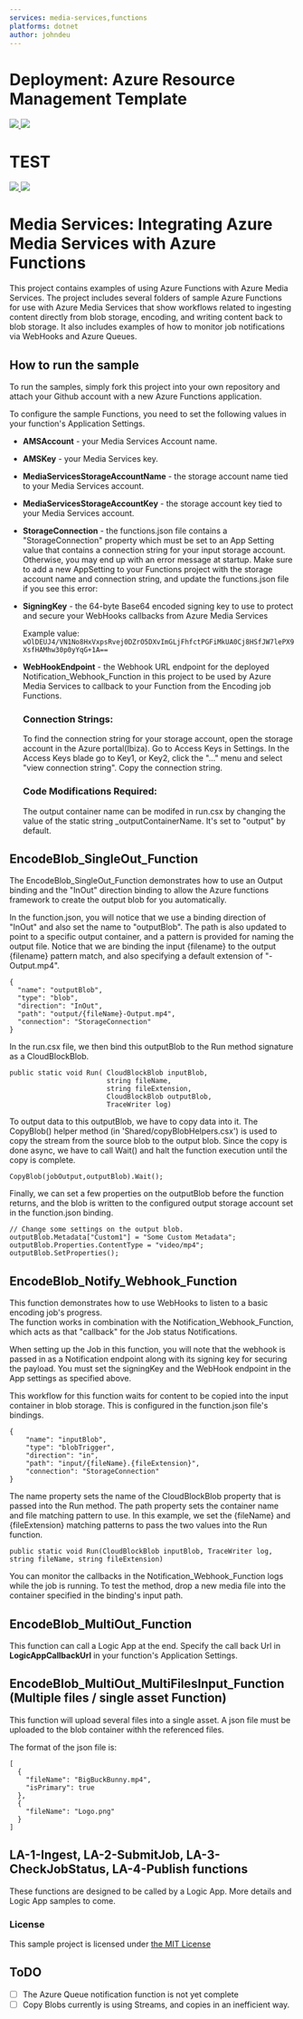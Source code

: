 ```yaml
---
services: media-services,functions
platforms: dotnet
author: johndeu
---
```


# Deployment: Azure Resource Management Template
<a href="https://portal.azure.com/#create/Microsoft.Template/uri/https://github.com/Azure-Samples/media-services-dotnet-functions-integration/blob/master/arm-deployment.json" target="_blank">
    <img src="http://azuredeploy.net/deploybutton.png"/>
</a>
<a href="http://armviz.io/#/?load=https://github.com/Azure-Samples/media-services-dotnet-functions-integration/blob/master/arm-deployment.json" target="_blank">
    <img src="http://armviz.io/visualizebutton.png"/>
</a>

# TEST
<a href="https://portal.azure.com/#create/Microsoft.Template/uri/https://github.com/johndeu/media-services-dotnet-functions-integration/blob/master/arm-deployment.json" target="_blank">
    <img src="http://azuredeploy.net/deploybutton.png"/>
</a>
<a href="http://armviz.io/?load=https://github.com/johndeu/media-services-dotnet-functions-integration/blob/master/arm-deployment.json" target="_blank">
    <img src="http://armviz.io/visualizebutton.png"/>
</a>


# Media Services: Integrating Azure Media Services with Azure Functions
This project contains examples of using Azure Functions with Azure Media Services. 
The project includes several folders of sample Azure Functions for use with Azure Media Services that show workflows related
to ingesting content directly from blob storage, encoding, and writing content back to blob storage. It also includes examples of
how to monitor job notifications via WebHooks and Azure Queues. 

## How to run the sample

To run the samples, simply fork this project into your own repository and attach your Github account with a new
Azure Functions application. 

To configure the sample Functions, you need to set the following values in your
function's Application Settings.

* **AMSAccount** - your Media Services Account name. 
* **AMSKey** - your Media Services key. 
* **MediaServicesStorageAccountName** - the storage account name tied to your Media Services account. 
* **MediaServicesStorageAccountKey** - the storage account key tied to your Media Services account. 
* **StorageConnection** -  the functions.json file contains a "StorageConnection" property which must be set to an App Setting value that 
  contains a connection string for your input storage account. Otherwise, you may end up with an error message at startup.
  Make sure to add a new AppSetting to your Functions project with the storage account name and connection string, and update
  the functions.json file if you see this error:
* **SigningKey** - the 64-byte Base64 encoded signing key to use to protect and secure your WebHooks callbacks from Azure Media Services

    Example value: `wOlDEUJ4/VN1No8HxVxpsRvej0DZrO5DXvImGLjFhfctPGFiMkUA0Cj8HSfJW7lePX9XsfHAMhw30p0yYqG+1A==`

* **WebHookEndpoint** - the Webhook URL endpoint for the deployed Notification_Webhook_Function in this project to be used by Azure Media Services
  to callback to your Function from the Encoding job Functions. 
  

  ### Connection Strings:
  To find the connection string for your storage account, open the storage account in the 
  Azure portal(Ibiza). Go to Access Keys in Settings. In the Access Keys blade
  go to Key1, or Key2, click the "..." menu and select "view connection string". Copy the connection string.
  
  ### Code Modifications Required:
  The output container name can be modifed in run.csx by changing the value of the static string _outputContainerName.
  It's set to "output" by default. 

## EncodeBlob_SingleOut_Function
The EncodeBlob_SingleOut_Function demonstrates how to use an Output binding and the "InOut" direction binding to 
allow the Azure functions framework to create the output blob for you automatically. 

In the function.json, you will notice that we use a binding direction of "InOut" and also set the name to "outputBlob".
The path is also updated to point to a specific output container, and a pattern is provided for naming the output file. 
Notice that we are binding the input {filename} to the output {filename} pattern match, and also specifying a default
extension of "-Output.mp4". 

    {
      "name": "outputBlob",
      "type": "blob",
      "direction": "InOut",
      "path": "output/{fileName}-Output.mp4",
      "connection": "StorageConnection"
    }

In the run.csx file, we then bind this outputBlob to the Run method signature as a CloudBlockBlob. 

    public static void Run( CloudBlockBlob inputBlob, 
                            string fileName, 
                            string fileExtension, 
                            CloudBlockBlob outputBlob, 
                            TraceWriter log)

To output data to this outputBlob, we have to copy data into it. The CopyBlob() helper method (in 'Shared/copyBlobHelpers.csx') is used to copy the stream 
from the source blob to the output blob. Since the copy is done async, we have to call Wait() and halt the function execution until the copy is complete.

    CopyBlob(jobOutput,outputBlob).Wait();

Finally, we can set a few properties on the outputBlob before the function returns, and the blob is written to the configured 
output storage account set in the function.json binding.

          
    // Change some settings on the output blob.
    outputBlob.Metadata["Custom1"] = "Some Custom Metadata";
    outputBlob.Properties.ContentType = "video/mp4";
    outputBlob.SetProperties();

## EncodeBlob_Notify_Webhook_Function

This function demonstrates how to use WebHooks to listen to a basic encoding job's progress.  
The function works in combination with the Notification_Webhook_Function, which acts as that "callback" for the Job status
Notifications.

When setting up the Job in this function, you will note that the webhook is passed in as a Notification endpoint along with its
signing key for securing the payload.  You must set the signingKey and the WebHook endpoint in the App settings as specified above.

This workflow for this function waits for content to be copied into the input container in blob storage. 
This is configured in the function.json file's bindings.

    {
        "name": "inputBlob",
        "type": "blobTrigger",
        "direction": "in",
        "path": "input/{fileName}.{fileExtension}",
        "connection": "StorageConnection"
    }

The name property sets the name of the CloudBlockBlob property that is passed into the Run method. 
The path property sets the container name and file matching pattern to use. In this example,
we set the {fileName} and {fileExtension} matching patterns to pass the two values into the Run function.

    public static void Run(CloudBlockBlob inputBlob, TraceWriter log, string fileName, string fileExtension)

You can monitor the callbacks in the Notification_Webhook_Function logs while the job is running. To test the method, drop 
a new media file into the container specified in the binding's input path. 


## EncodeBlob_MultiOut_Function

This function can call a Logic App at the end.
Specify the call back Url in **LogicAppCallbackUrl** in your function's Application Settings.


## EncodeBlob_MultiOut_MultiFilesInput_Function (Multiple files / single asset Function)
This function will upload several files into a single asset.
A json file must be uploaded to the blob container withh the referenced files.

The format of the json file is:

    [
      {
        "fileName": "BigBuckBunny.mp4",
        "isPrimary": true
      },
      {
        "fileName": "Logo.png"
      }
    ]

## LA-1-Ingest, LA-2-SubmitJob, LA-3-CheckJobStatus, LA-4-Publish functions
These functions are designed to be called by a Logic App. More details and Logic App samples to come. 


### License
This sample project is licensed under [the MIT License](LICENSE.txt)

## ToDO 
- [ ] The Azure Queue notification function is not yet complete
- [ ] Copy Blobs currently is using Streams, and copies in an inefficient way.
